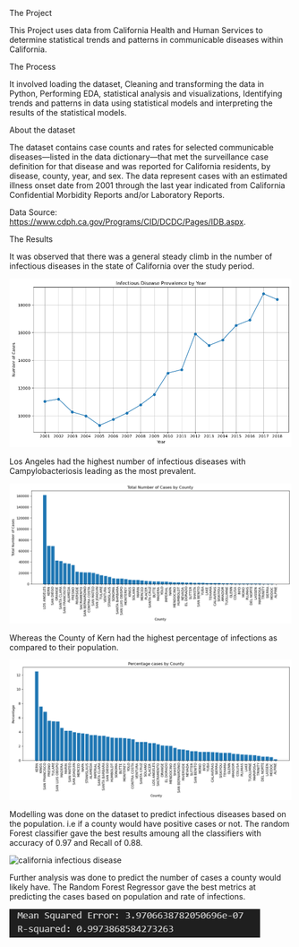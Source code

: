 The Project

This Project uses data from California Health and Human Services to determine statistical trends and patterns in communicable diseases within California.

The Process

It involved loading the dataset, Cleaning and transforming the data in Python, Performing EDA, statistical analysis and visualizations, Identifying trends and patterns in data using statistical models and interpreting the results of the statistical models. 

About the dataset

The dataset contains case counts and rates for selected communicable diseases—listed in the data dictionary—that met the surveillance case definition for that disease and was reported for California residents, by disease, county, year, and sex. The data represent cases with an estimated illness onset date from 2001 through the last year indicated from California Confidential Morbidity Reports and/or Laboratory Reports. 

Data Source: https://www.cdph.ca.gov/Programs/CID/DCDC/Pages/IDB.aspx.

The Results

It was observed that there was a general steady climb in the number of infectious diseases in the state of California over the study period.


![Alt text](image.png)


 Los Angeles had the highest number of infectious diseases with Campylobacteriosis leading as the most prevalent. 
 
 
 ![Alt text](image-1.png)


 
 
 
 Whereas the County of Kern had the highest percentage of infections as compared to their population. 

![Alt text](image-2.png)

Modelling was done on the dataset to predict infectious diseases based on the population. i.e if a county would have positive cases or not. The random Forest classifier gave the best results amoung all the classifiers with accuracy of 0.97 and Recall of 0.88.



![california infectious disease](https://github.com/tombra1984/Infectious-diseases-in-California/assets/127909963/2a892daa-34ec-485a-b5d9-661de6abc90c)




Further analysis was done to predict the number of cases a county would likely have. The Random Forest Regressor gave the best metrics at predicting the cases based on population and rate of infections.

![Alt text](RFR-1.png)
